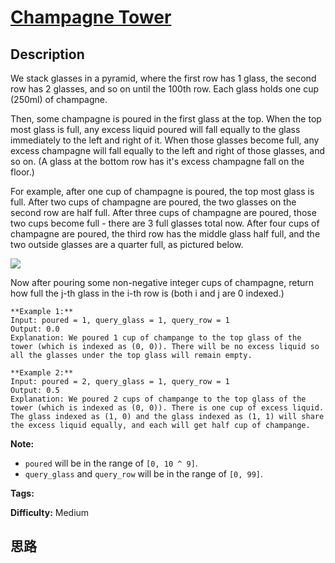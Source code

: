# [Champagne Tower][title]

## Description

We stack glasses in a pyramid, where the first row has 1 glass, the second row
has 2 glasses, and so on until the 100th row.  Each glass holds one cup
(250ml) of champagne.

Then, some champagne is poured in the first glass at the top.  When the top
most glass is full, any excess liquid poured will fall equally to the glass
immediately to the left and right of it.  When those glasses become full, any
excess champagne will fall equally to the left and right of those glasses, and
so on.  (A glass at the bottom row has it's excess champagne fall on the
floor.)

For example, after one cup of champagne is poured, the top most glass is full.
After two cups of champagne are poured, the two glasses on the second row are
half full.  After three cups of champagne are poured, those two cups become
full - there are 3 full glasses total now.  After four cups of champagne are
poured, the third row has the middle glass half full, and the two outside
glasses are a quarter full, as pictured below.

![](https://s3-lc-upload.s3.amazonaws.com/uploads/2018/03/09/tower.png)

Now after pouring some non-negative integer cups of champagne, return how full
the j-th glass in the i-th row is (both i and j are 0 indexed.)


            **Example 1:**    Input: poured = 1, query_glass = 1, query_row = 1    Output: 0.0    Explanation: We poured 1 cup of champange to the top glass of the tower (which is indexed as (0, 0)). There will be no excess liquid so all the glasses under the top glass will remain empty.        **Example 2:**    Input: poured = 2, query_glass = 1, query_row = 1    Output: 0.5    Explanation: We poured 2 cups of champange to the top glass of the tower (which is indexed as (0, 0)). There is one cup of excess liquid. The glass indexed as (1, 0) and the glass indexed as (1, 1) will share the excess liquid equally, and each will get half cup of champange.    



**Note:**

  * `poured` will be in the range of `[0, 10 ^ 9]`.
  * `query_glass` and `query_row` will be in the range of `[0, 99]`.




**Tags:** 

**Difficulty:** Medium

## 思路

[title]: https://leetcode.com/problems/champagne-tower
